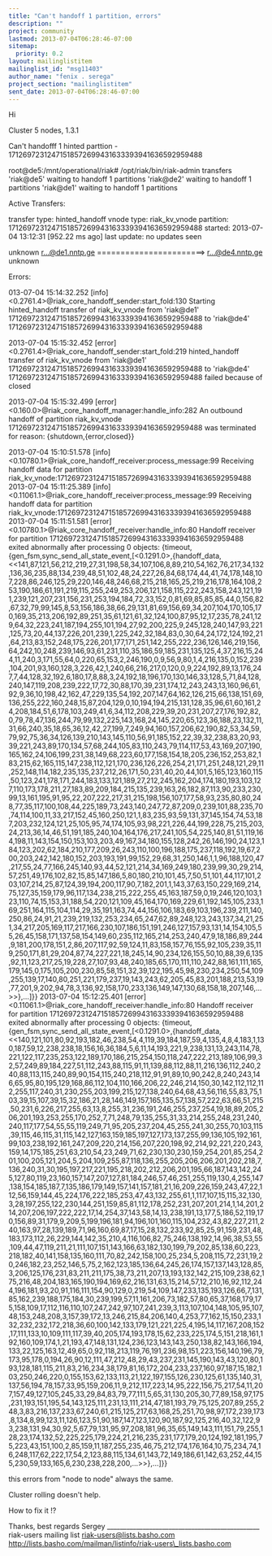```yaml
---
title: "Can't handoff 1 partition, errors"
description: ""
project: community
lastmod: 2013-07-04T06:28:46-07:00
sitemap:
  priority: 0.2
layout: mailinglistitem
mailinglist_id: "msg11403"
author_name: "fenix . serega"
project_section: "mailinglistitem"
sent_date: 2013-07-04T06:28:46-07:00
---
```



Hi

Cluster 5 nodes, 1.3.1

Can't handofff 1 hinted parttion -
17126972312471518572699431633393941636592959488

root@de5:/mnt/operational/riak# /opt/riak/bin/riak-admin transfers
'riak@de5' waiting to handoff 1 partitions
'riak@de2' waiting to handoff 1 partitions
'riak@de1' waiting to handoff 1 partitions

Active Transfers:

transfer type: hinted\_handoff
vnode type: riak\_kv\_vnode
partition: 17126972312471518572699431633393941636592959488
started: 2013-07-04 13:12:31 [952.22 ms ago]
last update: no updates seen

 unknown
r...@de1.nntp.ge =======================&gt; r...@de4.nntp.ge
 unknown



Errors:

013-07-04 15:14:32.252 [info]
&lt;0.2761.4&gt;@riak\_core\_handoff\_sender:start\_fold:130 Starting hinted\_handoff
transfer of riak\_kv\_vnode from 'riak@de1'
17126972312471518572699431633393941636592959488 to 'riak@de4'
17126972312471518572699431633393941636592959488

2013-07-04 15:15:32.452 [error]
&lt;0.2761.4&gt;@riak\_core\_handoff\_sender:start\_fold:219 hinted\_handoff transfer
of riak\_kv\_vnode from 'riak@de1'
17126972312471518572699431633393941636592959488 to 'riak@de4'
17126972312471518572699431633393941636592959488 failed because of closed

2013-07-04 15:15:32.499 [error]
&lt;0.160.0&gt;@riak\_core\_handoff\_manager:handle\_info:282 An outbound handoff of
partition riak\_kv\_vnode 17126972312471518572699431633393941636592959488 was
terminated for reason: {shutdown,{error,closed}}


2013-07-04 15:10:51.578 [info]
&lt;0.10780.1&gt;@riak\_core\_handoff\_receiver:process\_message:99 Receiving handoff
data for partition
riak\_kv\_vnode:17126972312471518572699431633393941636592959488
2013-07-04 15:11:25.389 [info]
&lt;0.11061.1&gt;@riak\_core\_handoff\_receiver:process\_message:99 Receiving handoff
data for partition
riak\_kv\_vnode:17126972312471518572699431633393941636592959488
2013-07-04 15:11:51.581 [error]
&lt;0.10780.1&gt;@riak\_core\_handoff\_receiver:handle\_info:80 Handoff receiver for
partition 17126972312471518572699431633393941636592959488 exited abnormally
after processing 0 objects:
{timeout,{gen\_fsm,sync\_send\_all\_state\_event,[&lt;0.1291.0&gt;,{handoff\_data,&lt;&lt;141,87,121,56,212,219,27,31,198,58,34,107,106,8,89,210,54,162,76,217,34,132,136,36,235,88,134,239,48,51,102,48,24,227,26,84,68,174,44,41,74,178,148,107,228,86,246,125,29,220,146,48,246,68,215,218,165,25,219,216,178,164,108,253,190,186,61,191,219,115,255,249,253,206,121,158,115,222,243,158,243,121,191,239,121,207,231,156,231,253,194,184,72,33,152,0,81,69,85,85,85,44,0,156,82,67,32,79,99,145,8,53,156,186,38,66,29,131,81,69,156,69,34,207,104,170,105,170,169,35,213,206,192,89,251,35,61,121,61,32,124,100,87,95,12,17,235,78,241,129,64,32,223,241,187,194,255,101,194,27,92,200,225,9,245,128,240,147,93,221,125,73,20,44,137,226,201,239,1,225,242,32,184,83,0,30,64,24,172,124,192,21,64,213,83,152,248,175,226,201,177,171,251,142,255,222,236,126,146,219,156,64,242,10,248,239,146,93,61,231,110,35,186,59,185,231,135,125,4,37,216,15,244,11,240,3,171,55,64,0,220,65,153,2,246,190,0,9,56,9,80,1,4,216,135,0,152,239,104,201,93,160,128,3,226,42,1,240,66,216,217,0,120,0,9,224,192,89,13,176,247,7,44,128,32,192,6,180,17,8,88,3,24,192,18,196,170,130,146,33,128,5,71,84,128,240,147,119,208,239,222,17,72,30,88,170,39,231,174,12,243,243,13,160,96,61,92,9,36,10,198,42,162,47,229,135,54,192,207,147,64,162,126,215,66,138,151,69,136,255,222,160,248,15,87,204,129,0,10,194,194,215,131,128,35,96,61,60,161,24,208,184,51,6,178,103,249,41,6,34,112,208,229,39,20,231,207,27,176,192,82,0,79,78,47,136,244,79,99,132,225,143,168,24,145,220,65,123,36,188,23,132,11,31,66,240,35,18,65,36,12,42,27,199,7,249,94,160,157,206,62,190,82,53,34,59,79,92,75,36,34,126,139,210,143,145,110,56,91,185,152,22,39,32,238,83,20,93,39,221,243,89,170,134,57,68,244,105,83,110,243,79,114,117,53,43,169,207,190,165,162,24,106,199,231,38,149,68,223,60,177,158,154,18,205,236,152,253,82,183,215,62,165,115,147,238,112,121,170,236,126,226,254,21,171,251,248,121,29,11,252,148,114,182,235,135,237,212,26,171,50,231,40,20,44,101,5,165,123,160,115,50,123,241,178,171,244,183,133,121,189,27,212,245,162,204,174,180,193,103,127,110,173,178,211,27,183,89,209,184,215,135,239,163,26,182,87,113,90,233,230,99,13,161,195,91,95,22,207,222,217,31,215,198,156,107,177,58,93,235,80,80,248,77,35,117,100,108,44,225,189,73,243,140,247,72,87,209,0,239,101,88,235,70,74,114,100,11,33,217,152,45,160,250,121,1,83,235,93,59,131,37,145,154,74,53,187,203,232,124,121,25,105,95,74,174,105,93,98,221,226,44,199,228,75,215,203,24,213,36,14,46,51,191,185,240,104,164,176,217,241,105,54,225,140,81,51,119,164,198,11,143,154,150,153,103,203,49,167,34,180,155,128,242,26,146,190,24,123,184,123,202,62,184,210,177,209,26,243,110,100,196,188,175,237,118,192,19,67,200,203,242,142,180,152,203,193,191,99,152,29,68,31,250,146,1,1,96,188,120,47,217,55,24,77,166,245,140,93,44,52,121,214,34,169,249,180,239,99,30,29,214,57,251,49,176,102,82,15,85,147,186,5,80,180,210,101,45,7,50,51,101,44,117,101,203,107,214,25,87,124,39,194,200,117,90,7,182,201,1,143,37,63,150,229,169,214,75,127,35,159,179,96,117,134,238,215,222,255,45,163,187,59,0,19,246,120,103,123,110,74,15,153,31,188,54,220,121,109,45,164,170,169,229,61,192,145,105,233,169,251,164,115,104,114,29,35,191,163,74,44,156,106,183,69,103,196,239,211,140,250,86,24,91,21,239,219,132,253,234,65,247,62,89,248,123,243,137,34,21,251,34,217,205,169,117,217,166,230,107,186,151,191,246,127,157,93,131,14,154,105,55,26,45,158,171,137,58,154,149,60,235,112,165,214,253,240,47,9,18,186,89,244,9,181,200,178,151,2,86,207,117,92,59,124,11,83,158,157,76,155,92,105,239,35,119,250,171,81,29,204,87,74,227,221,18,245,14,90,234,126,155,50,10,88,39,6,135,92,11,123,217,25,19,228,27,107,93,48,240,185,65,170,111,110,242,88,161,111,165,179,145,0,175,105,200,230,85,58,151,32,39,122,195,45,98,230,234,250,54,109,255,139,17,140,80,251,221,179,237,19,143,243,62,205,45,83,201,188,213,53,19,77,201,9,202,94,78,3,136,92,158,170,233,136,149,147,130,68,158,18,207,146,...&gt;&gt;},...]}}
2013-07-04 15:12:25.401 [error]
&lt;0.11061.1&gt;@riak\_core\_handoff\_receiver:handle\_info:80 Handoff receiver for
partition 17126972312471518572699431633393941636592959488 exited abnormally
after processing 0 objects:
{timeout,{gen\_fsm,sync\_send\_all\_state\_event,[&lt;0.1291.0&gt;,{handoff\_data,&lt;&lt;140,121,101,80,92,193,182,46,238,54,4,119,39,184,187,59,4,135,4,8,4,183,1,130,187,59,12,238,238,18,156,16,36,184,5,6,11,14,193,221,9,238,131,13,243,114,78,221,122,117,235,253,122,189,170,186,215,254,150,118,247,222,213,189,106,99,32,57,249,89,184,227,51,112,243,88,115,91,11,139,88,112,88,11,216,136,112,240,240,88,113,115,240,89,90,154,115,240,218,112,91,91,89,10,90,242,8,240,243,146,65,95,80,195,129,168,86,112,104,110,166,206,22,246,214,150,30,142,112,112,112,255,117,240,31,230,255,203,199,215,127,138,240,64,68,43,56,116,55,83,75,103,39,15,107,39,15,32,186,21,28,146,149,157,165,135,57,138,57,222,63,66,51,215,50,231,6,226,217,255,63,13,8,255,31,236,191,246,255,237,254,19,18,89,205,206,201,193,253,255,170,252,7,71,248,79,135,255,31,33,214,255,248,231,240,240,117,177,54,55,55,119,249,71,95,205,237,204,45,255,241,30,255,70,103,115,39,115,46,115,31,115,142,127,163,159,185,197,127,173,137,255,99,136,105,192,161,99,103,238,192,161,247,209,220,214,156,207,220,198,92,214,92,221,220,243,159,14,175,185,251,63,210,54,23,249,71,62,230,130,230,159,254,201,85,254,201,100,205,121,204,5,204,109,255,87,118,136,255,205,206,206,201,202,218,7,136,240,31,30,195,197,217,221,195,218,202,212,206,201,195,66,187,143,142,245,127,80,119,23,160,157,147,207,127,81,184,246,57,46,251,255,119,130,4,255,147,138,154,185,187,7,135,186,179,149,157,141,157,181,21,16,209,226,159,243,47,22,112,56,159,144,45,224,176,222,185,253,47,43,132,255,61,1,117,107,15,115,32,130,3,28,197,255,122,230,144,251,159,85,81,112,178,252,231,207,201,214,1,14,201,214,207,206,197,222,222,17,14,254,37,143,58,14,13,238,191,13,177,5,186,52,119,170,156,89,31,179,9,209,5,199,196,181,94,196,101,160,115,104,232,43,82,227,211,240,163,97,28,139,189,71,96,160,69,87,17,15,28,132,233,92,85,25,91,159,231,48,183,173,112,26,229,144,142,35,210,4,116,106,82,75,246,138,192,14,96,38,53,55,109,44,47,119,211,21,111,107,151,143,166,63,182,130,199,79,202,85,138,60,223,218,182,40,141,158,135,160,111,70,82,242,158,100,25,234,5,208,115,72,231,19,20,246,182,23,252,146,5,75,2,162,123,185,136,64,245,26,174,157,137,143,128,85,3,206,125,176,231,83,211,211,175,38,73,211,207,13,193,132,142,215,109,238,62,175,216,48,204,183,165,190,194,169,62,216,131,63,15,214,57,12,210,16,92,112,244,196,181,93,20,91,116,111,154,90,129,0,219,54,109,147,233,135,193,126,66,7,131,85,162,239,188,175,184,30,239,199,57,11,161,206,73,182,57,80,65,37,168,179,175,158,109,17,112,116,110,107,247,242,97,107,241,239,3,113,107,104,148,105,95,107,48,153,248,208,3,157,39,172,13,246,215,84,206,140,4,253,77,162,15,150,233,132,232,232,172,218,36,60,100,142,133,179,121,221,225,4,195,14,117,167,208,152,17,111,133,10,109,111,117,39,40,205,174,193,178,15,62,233,225,174,5,151,218,161,192,160,109,174,1,21,193,47,148,131,124,236,123,143,143,250,138,82,143,166,194,133,22,125,163,12,49,65,0,92,118,213,119,76,191,236,98,151,223,156,140,196,79,173,95,178,0,194,26,90,12,111,47,212,48,29,43,237,231,145,190,143,43,120,80,193,128,181,115,211,83,216,234,38,179,81,16,172,204,233,237,160,97,187,15,182,103,250,246,220,0,155,153,62,133,113,21,122,197,155,126,230,125,61,135,140,31,137,56,194,78,157,33,95,159,206,11,9,212,117,223,14,95,222,156,75,217,54,11,207,157,49,127,105,245,33,29,84,83,79,77,111,5,65,31,130,205,30,77,89,158,97,175,231,193,151,195,54,143,125,111,231,13,111,214,47,181,193,79,75,125,207,89,255,248,3,83,216,137,233,67,240,61,215,125,217,63,168,25,251,70,98,97,172,239,173,8,134,8,99,123,11,126,123,51,90,187,147,123,120,90,187,92,125,216,40,32,122,93,238,131,94,30,92,5,67,79,131,95,97,208,181,96,35,65,149,143,111,151,79,255,128,23,174,132,52,225,225,179,224,21,216,235,231,177,179,20,124,192,181,195,75,223,43,151,100,2,85,159,11,187,255,235,46,75,212,174,176,164,10,75,234,74,16,248,117,62,222,17,54,2,123,88,115,134,61,143,72,149,186,61,142,63,252,44,155,230,59,133,165,6,230,238,228,200,...&gt;&gt;},...]}}


this errors from "node to node" always the same.

Cluster rolling doesn't help.


How to fix it !?


Thanks, best regards
Sergey
\_\_\_\_\_\_\_\_\_\_\_\_\_\_\_\_\_\_\_\_\_\_\_\_\_\_\_\_\_\_\_\_\_\_\_\_\_\_\_\_\_\_\_\_\_\_\_
riak-users mailing list
riak-users@lists.basho.com
http://lists.basho.com/mailman/listinfo/riak-users\_lists.basho.com

